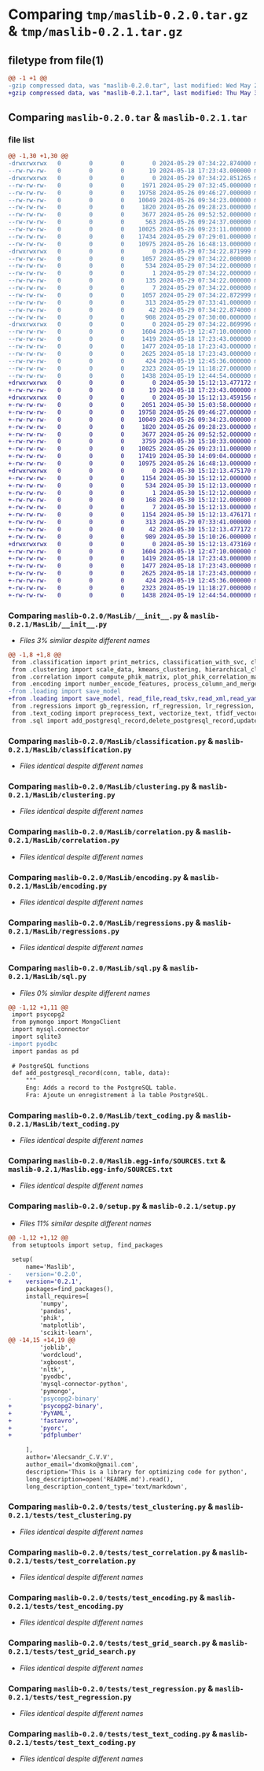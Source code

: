 # Comparing `tmp/maslib-0.2.0.tar.gz` & `tmp/maslib-0.2.1.tar.gz`

## filetype from file(1)

```diff
@@ -1 +1 @@
-gzip compressed data, was "maslib-0.2.0.tar", last modified: Wed May 29 07:34:22 2024, max compression
+gzip compressed data, was "maslib-0.2.1.tar", last modified: Thu May 30 15:12:13 2024, max compression
```

## Comparing `maslib-0.2.0.tar` & `maslib-0.2.1.tar`

### file list

```diff
@@ -1,30 +1,30 @@
-drwxrwxrwx   0        0        0        0 2024-05-29 07:34:22.874000 maslib-0.2.0/
--rw-rw-rw-   0        0        0       19 2024-05-18 17:23:43.000000 maslib-0.2.0/MANIFEST.in
-drwxrwxrwx   0        0        0        0 2024-05-29 07:34:22.851265 maslib-0.2.0/MasLib/
--rw-rw-rw-   0        0        0     1971 2024-05-29 07:32:45.000000 maslib-0.2.0/MasLib/__init__.py
--rw-rw-rw-   0        0        0    19758 2024-05-26 09:46:27.000000 maslib-0.2.0/MasLib/classification.py
--rw-rw-rw-   0        0        0    10049 2024-05-26 09:34:23.000000 maslib-0.2.0/MasLib/clustering.py
--rw-rw-rw-   0        0        0     1820 2024-05-26 09:28:23.000000 maslib-0.2.0/MasLib/correlation.py
--rw-rw-rw-   0        0        0     3677 2024-05-26 09:52:52.000000 maslib-0.2.0/MasLib/encoding.py
--rw-rw-rw-   0        0        0      563 2024-05-26 09:24:37.000000 maslib-0.2.0/MasLib/loading.py
--rw-rw-rw-   0        0        0    10025 2024-05-26 09:23:11.000000 maslib-0.2.0/MasLib/regressions.py
--rw-rw-rw-   0        0        0    17434 2024-05-29 07:29:01.000000 maslib-0.2.0/MasLib/sql.py
--rw-rw-rw-   0        0        0    10975 2024-05-26 16:48:13.000000 maslib-0.2.0/MasLib/text_coding.py
-drwxrwxrwx   0        0        0        0 2024-05-29 07:34:22.871999 maslib-0.2.0/Maslib.egg-info/
--rw-rw-rw-   0        0        0     1057 2024-05-29 07:34:22.000000 maslib-0.2.0/Maslib.egg-info/PKG-INFO
--rw-rw-rw-   0        0        0      534 2024-05-29 07:34:22.000000 maslib-0.2.0/Maslib.egg-info/SOURCES.txt
--rw-rw-rw-   0        0        0        1 2024-05-29 07:34:22.000000 maslib-0.2.0/Maslib.egg-info/dependency_links.txt
--rw-rw-rw-   0        0        0      135 2024-05-29 07:34:22.000000 maslib-0.2.0/Maslib.egg-info/requires.txt
--rw-rw-rw-   0        0        0        7 2024-05-29 07:34:22.000000 maslib-0.2.0/Maslib.egg-info/top_level.txt
--rw-rw-rw-   0        0        0     1057 2024-05-29 07:34:22.872999 maslib-0.2.0/PKG-INFO
--rw-rw-rw-   0        0        0      313 2024-05-29 07:33:41.000000 maslib-0.2.0/README.md
--rw-rw-rw-   0        0        0       42 2024-05-29 07:34:22.874000 maslib-0.2.0/setup.cfg
--rw-rw-rw-   0        0        0      908 2024-05-29 07:30:00.000000 maslib-0.2.0/setup.py
-drwxrwxrwx   0        0        0        0 2024-05-29 07:34:22.869996 maslib-0.2.0/tests/
--rw-rw-rw-   0        0        0     1604 2024-05-19 12:47:10.000000 maslib-0.2.0/tests/test_clustering.py
--rw-rw-rw-   0        0        0     1419 2024-05-18 17:23:43.000000 maslib-0.2.0/tests/test_correlation.py
--rw-rw-rw-   0        0        0     1477 2024-05-18 17:23:43.000000 maslib-0.2.0/tests/test_encoding.py
--rw-rw-rw-   0        0        0     2625 2024-05-18 17:23:43.000000 maslib-0.2.0/tests/test_grid_search.py
--rw-rw-rw-   0        0        0      424 2024-05-19 12:45:36.000000 maslib-0.2.0/tests/test_loading.py
--rw-rw-rw-   0        0        0     2323 2024-05-19 11:18:27.000000 maslib-0.2.0/tests/test_regression.py
--rw-rw-rw-   0        0        0     1438 2024-05-19 12:44:54.000000 maslib-0.2.0/tests/test_text_coding.py
+drwxrwxrwx   0        0        0        0 2024-05-30 15:12:13.477172 maslib-0.2.1/
+-rw-rw-rw-   0        0        0       19 2024-05-18 17:23:43.000000 maslib-0.2.1/MANIFEST.in
+drwxrwxrwx   0        0        0        0 2024-05-30 15:12:13.459156 maslib-0.2.1/MasLib/
+-rw-rw-rw-   0        0        0     2051 2024-05-30 15:03:58.000000 maslib-0.2.1/MasLib/__init__.py
+-rw-rw-rw-   0        0        0    19758 2024-05-26 09:46:27.000000 maslib-0.2.1/MasLib/classification.py
+-rw-rw-rw-   0        0        0    10049 2024-05-26 09:34:23.000000 maslib-0.2.1/MasLib/clustering.py
+-rw-rw-rw-   0        0        0     1820 2024-05-26 09:28:23.000000 maslib-0.2.1/MasLib/correlation.py
+-rw-rw-rw-   0        0        0     3677 2024-05-26 09:52:52.000000 maslib-0.2.1/MasLib/encoding.py
+-rw-rw-rw-   0        0        0     3759 2024-05-30 15:10:33.000000 maslib-0.2.1/MasLib/loading.py
+-rw-rw-rw-   0        0        0    10025 2024-05-26 09:23:11.000000 maslib-0.2.1/MasLib/regressions.py
+-rw-rw-rw-   0        0        0    17419 2024-05-30 14:09:04.000000 maslib-0.2.1/MasLib/sql.py
+-rw-rw-rw-   0        0        0    10975 2024-05-26 16:48:13.000000 maslib-0.2.1/MasLib/text_coding.py
+drwxrwxrwx   0        0        0        0 2024-05-30 15:12:13.475170 maslib-0.2.1/Maslib.egg-info/
+-rw-rw-rw-   0        0        0     1154 2024-05-30 15:12:12.000000 maslib-0.2.1/Maslib.egg-info/PKG-INFO
+-rw-rw-rw-   0        0        0      534 2024-05-30 15:12:13.000000 maslib-0.2.1/Maslib.egg-info/SOURCES.txt
+-rw-rw-rw-   0        0        0        1 2024-05-30 15:12:12.000000 maslib-0.2.1/Maslib.egg-info/dependency_links.txt
+-rw-rw-rw-   0        0        0      168 2024-05-30 15:12:12.000000 maslib-0.2.1/Maslib.egg-info/requires.txt
+-rw-rw-rw-   0        0        0        7 2024-05-30 15:12:13.000000 maslib-0.2.1/Maslib.egg-info/top_level.txt
+-rw-rw-rw-   0        0        0     1154 2024-05-30 15:12:13.476171 maslib-0.2.1/PKG-INFO
+-rw-rw-rw-   0        0        0      313 2024-05-29 07:33:41.000000 maslib-0.2.1/README.md
+-rw-rw-rw-   0        0        0       42 2024-05-30 15:12:13.477172 maslib-0.2.1/setup.cfg
+-rw-rw-rw-   0        0        0      989 2024-05-30 15:10:26.000000 maslib-0.2.1/setup.py
+drwxrwxrwx   0        0        0        0 2024-05-30 15:12:13.473169 maslib-0.2.1/tests/
+-rw-rw-rw-   0        0        0     1604 2024-05-19 12:47:10.000000 maslib-0.2.1/tests/test_clustering.py
+-rw-rw-rw-   0        0        0     1419 2024-05-18 17:23:43.000000 maslib-0.2.1/tests/test_correlation.py
+-rw-rw-rw-   0        0        0     1477 2024-05-18 17:23:43.000000 maslib-0.2.1/tests/test_encoding.py
+-rw-rw-rw-   0        0        0     2625 2024-05-18 17:23:43.000000 maslib-0.2.1/tests/test_grid_search.py
+-rw-rw-rw-   0        0        0      424 2024-05-19 12:45:36.000000 maslib-0.2.1/tests/test_loading.py
+-rw-rw-rw-   0        0        0     2323 2024-05-19 11:18:27.000000 maslib-0.2.1/tests/test_regression.py
+-rw-rw-rw-   0        0        0     1438 2024-05-19 12:44:54.000000 maslib-0.2.1/tests/test_text_coding.py
```

### Comparing `maslib-0.2.0/MasLib/__init__.py` & `maslib-0.2.1/MasLib/__init__.py`

 * *Files 3% similar despite different names*

```diff
@@ -1,8 +1,8 @@
 from .classification import print_metrics, classification_with_svc, classification_with_random_forest, classification_with_knn, classification_with_logistic_regression, classification_with_naive_bayes, classification_with_decision_tree, classification_with_gradient_boosting, classification_with_adaboost,  optimize_svc, optimize_random_forest, optimize_knn, optimize_logistic_regression, optimize_naive_bayes, optimize_decision_tree, optimize_gradient_boosting, optimize_adaboost, grid_search_optimization
 from .clustering import scale_data, kmeans_clustering, hierarchical_clustering, dbscan_clustering, birch_clustering, mean_shift_clustering, spectral_clustering, affinity_propagation_clustering, calculate_metrics, plot_clusters, ClusteringModel, optimize_clustering
 from .correlation import compute_phik_matrix, plot_phik_correlation_matrix
 from .encoding import number_encode_features, process_column_and_merge, json_to_dataframe
-from .loading import save_model
+from .loading import save_model, read_file,read_tskv,read_xml,read_yaml,read_avro,read_orc,read_pickle,read_pdf
 from .regressions import gb_regression, rf_regression, lr_regression, catboost_regression, xgb_regression, cross_val_evaluate, optimize_model
 from .text_coding import preprocess_text, vectorize_text, tfidf_vectorize_texts, lda_model, nmf_model, lsa_model, elbow_method_tfidf, sentiment_analysis, lda_topic_modeling
 from .sql import add_postgresql_record,delete_postgresql_record,update_postgresql_record,clean_postgresql_data,fetch_postgresql_to_dataframe,add_mongodb_record,delete_mongodb_record,update_mongodb_record,fetch_mongodb_to_dataframe,add_mysql_record,delete_mysql_record,update_mysql_record,clean_mysql_data,fetch_mysql_to_dataframe,add_sqlite_record,delete_sqlite_record,update_sqlite_record,clean_sqlite_data,fetch_sqlite_to_dataframe,add_mssql_record,delete_mssql_record,update_mssql_record,clean_mssql_data,fetch_mssql_to_dataframe,load_csv_to_dataframe,load_json_to_dataframe,dataframe_to_postgresql,dataframe_to_mongodb,dataframe_to_mysql,dataframe_to_sqlite,dataframe_to_mssql
```

### Comparing `maslib-0.2.0/MasLib/classification.py` & `maslib-0.2.1/MasLib/classification.py`

 * *Files identical despite different names*

### Comparing `maslib-0.2.0/MasLib/clustering.py` & `maslib-0.2.1/MasLib/clustering.py`

 * *Files identical despite different names*

### Comparing `maslib-0.2.0/MasLib/correlation.py` & `maslib-0.2.1/MasLib/correlation.py`

 * *Files identical despite different names*

### Comparing `maslib-0.2.0/MasLib/encoding.py` & `maslib-0.2.1/MasLib/encoding.py`

 * *Files identical despite different names*

### Comparing `maslib-0.2.0/MasLib/regressions.py` & `maslib-0.2.1/MasLib/regressions.py`

 * *Files identical despite different names*

### Comparing `maslib-0.2.0/MasLib/sql.py` & `maslib-0.2.1/MasLib/sql.py`

 * *Files 0% similar despite different names*

```diff
@@ -1,12 +1,11 @@
 import psycopg2
 from pymongo import MongoClient
 import mysql.connector
 import sqlite3
-import pyodbc
 import pandas as pd
 
 # PostgreSQL functions
 def add_postgresql_record(conn, table, data):
     """
     Eng: Adds a record to the PostgreSQL table.
     Fra: Ajoute un enregistrement à la table PostgreSQL.
```

### Comparing `maslib-0.2.0/MasLib/text_coding.py` & `maslib-0.2.1/MasLib/text_coding.py`

 * *Files identical despite different names*

### Comparing `maslib-0.2.0/Maslib.egg-info/SOURCES.txt` & `maslib-0.2.1/Maslib.egg-info/SOURCES.txt`

 * *Files identical despite different names*

### Comparing `maslib-0.2.0/setup.py` & `maslib-0.2.1/setup.py`

 * *Files 11% similar despite different names*

```diff
@@ -1,12 +1,12 @@
 from setuptools import setup, find_packages
 
 setup(
     name='Maslib',
-    version='0.2.0',
+    version='0.2.1',
     packages=find_packages(),
     install_requires=[
         'numpy',
         'pandas',
         'phik',
         'matplotlib',
         'scikit-learn',
@@ -14,15 +14,19 @@
         'joblib',
         'wordcloud',
         'xgboost',
         'nltk',
         'pyodbc',
         'mysql-connector-python',
         'pymongo',
-        'psycopg2-binary'
+        'psycopg2-binary',
+        'PyYAML',
+        'fastavro',
+        'pyorc',
+        'pdfplumber'
 
     ],
     author='Alecsandr_C.V.V',
     author_email='dxomko@gmail.com',
     description='This is a library for optimizing code for python',
     long_description=open('README.md').read(),
     long_description_content_type='text/markdown',
```

### Comparing `maslib-0.2.0/tests/test_clustering.py` & `maslib-0.2.1/tests/test_clustering.py`

 * *Files identical despite different names*

### Comparing `maslib-0.2.0/tests/test_correlation.py` & `maslib-0.2.1/tests/test_correlation.py`

 * *Files identical despite different names*

### Comparing `maslib-0.2.0/tests/test_encoding.py` & `maslib-0.2.1/tests/test_encoding.py`

 * *Files identical despite different names*

### Comparing `maslib-0.2.0/tests/test_grid_search.py` & `maslib-0.2.1/tests/test_grid_search.py`

 * *Files identical despite different names*

### Comparing `maslib-0.2.0/tests/test_regression.py` & `maslib-0.2.1/tests/test_regression.py`

 * *Files identical despite different names*

### Comparing `maslib-0.2.0/tests/test_text_coding.py` & `maslib-0.2.1/tests/test_text_coding.py`

 * *Files identical despite different names*

